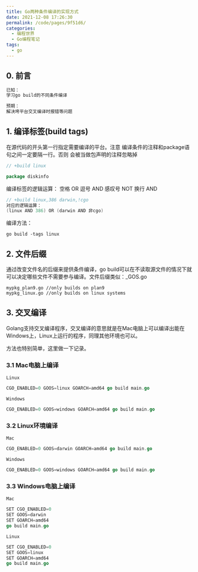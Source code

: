 ```yaml
---
title: Go两种条件编译的实现方式
date: 2021-12-08 17:26:30
permalink: /code/pages/9f51d6/
categories:
  - 编程世界
  - Go编程笔记
tags:
  - go
---
```


## 0. 前言
```html
已知：
学习go build的不同条件编译  

预期：
解决垮平台交叉编译时报错等问题  
```

## 1. 编译标签(build tags)

在源代码的开头第一行指定需要编译的平台。注意 编译条件的注释和package语句之间一定要隔一行。否则 会被当做包声明的注释忽略掉

```go
// +build linux

package diskinfo 
```

编译标签的逻辑运算：
空格 OR
逗号 AND
感叹号 NOT
换行 AND

```go
// +build linux,386 darwin,!cgo
对应的逻辑运算：
(linux AND 386) OR (darwin AND 非cgo)
```

编译方法：

```shell
go build -tags linux
```

## 2. 文件后缀

通过改变文件名的后缀来提供条件编译，go build可以在不读取源文件的情况下就可以决定哪些文件不需要参与编译。文件后缀类似：_GOS.go

```
mypkg_plan9.go //only builds on plan9
mypkg_linux.go //only builds on linux systems
```

## 3. 交叉编译

Golang支持交叉编译程序，交叉编译的意思就是在Mac电脑上可以编译出能在Windows上，Linux上运行的程序，同理其他环境也可以。

方法也特别简单，这里做一下记录。

### 3.1 Mac电脑上编译

`Linux`

```go
CGO_ENABLED=0 GOOS=linux GOARCH=amd64 go build main.go
```

`Windows`

```go
CGO_ENABLED=0 GOOS=windows GOARCH=amd64 go build main.go
```

### 3.2 Linux环境编译

`Mac`

```go
CGO_ENABLED=0 GOOS=darwin GOARCH=amd64 go build main.go
```

`Windows`

```go
CGO_ENABLED=0 GOOS=windows GOARCH=amd64 go build main.go
```

### 3.3 Windows电脑上编译

`Mac`

```go
SET CGO_ENABLED=0
SET GOOS=darwin
SET GOARCH=amd64
go build main.go
```

`Linux`

```go
SET CGO_ENABLED=0
SET GOOS=linux
SET GOARCH=amd64
go build main.go
```

